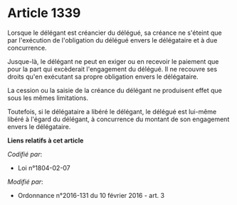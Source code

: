# Article 1339

Lorsque le délégant est créancier du délégué, sa créance ne s'éteint que par l'exécution de l'obligation du délégué envers le
délégataire et à due concurrence. 

Jusque-là, le délégant ne peut en exiger ou en recevoir le paiement que pour la part qui excèderait l'engagement du délégué.
Il ne recouvre ses droits qu'en exécutant sa propre obligation envers le délégataire. 

La cession ou la saisie de la créance du délégant ne produisent effet que sous les mêmes limitations. 

Toutefois, si le délégataire a libéré le délégant, le délégué est lui-même libéré à l'égard du délégant, à concurrence du
montant de son engagement envers le délégataire.

**Liens relatifs à cet article**

_Codifié par_:

  - Loi n°1804-02-07

_Modifié par_:

  - Ordonnance n°2016-131 du 10 février 2016 - art. 3
